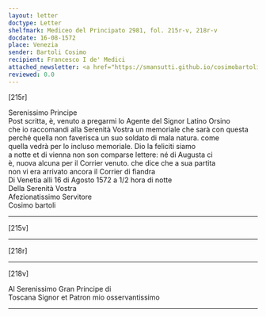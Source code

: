 ```yaml
---
layout: letter
doctype: Letter
shelfmark: Mediceo del Principato 2981, fol. 215r-v, 218r-v
docdate: 16-08-1572
place: Venezia
sender: Bartoli Cosimo
recipient: Francesco I de' Medici
attached_newsletter: <a href="https://smansutti.github.io/cosimobartoli/texts/3081_084/">3081_084</a>
reviewed: 0.0
---
```


[215r]  
  
  
Serenissimo Principe  
Post scritta, è, venuto a pregarmi lo Agente del Signor Latino Orsino  
che io raccomandi alla Serenità Vostra un memoriale che sarà con questa  
perché quella non faverisca un suo soldato di mala natura. come  
quella vedrà per lo incluso memoriale. Dio la feliciti siamo  
a notte et di vienna non son comparse lettere: né di Augusta ci  
è, nuova alcuna per il Corrier venuto. che dice che a sua partita  
non vi era arrivato ancora il Corrier di fiandra  
Di Venetia alli 16 di Agosto 1572 a 1/2 hora di notte  
Della Serenità Vostra  
Afezionatissimo Servitore  
Cosimo bartoli  
  
---  

[215v]  
  
  
  
---  

[218r]  
  
  
  
---  

[218v]  
  
  
Al Serenissimo Gran Principe di  
Toscana Signor et Patron mio osservantissimo  
  
---  

